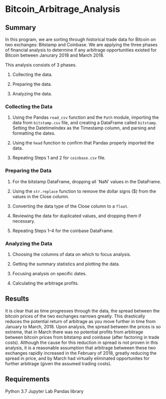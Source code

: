 # Bitcoin_Arbitrage_Analysis


## Summary
In this program, we are sorting through historical trade data for Bitcoin on two exchanges: Bitstamp and Coinbase. We are applying the three phases of financial analysis to determine if any arbitrage opportunities existed for Bitcoin between Janurary 2018 and March 2018.

This analysis consists of 3 phases.

1. Collecting the data.

2. Preparing the data.

3. Analyzing the data. 


### Collecting the Data

1. Using the Pandas `read_csv` function and the `Path` module, importing the data from `bitstamp.csv` file, and creating a DataFrame called `bitstamp`. Setting the DatetimeIndex as the Timestamp column, and parsing and formatting the dates.

2. Using the `head` function to confirm that Pandas properly imported the data.

3. Repeating Steps 1 and 2 for `coinbase.csv` file.


### Preparing the Data

1. For the bitstamp DataFrame, dropping all `NaN' values in the DataFrame.

2. Using the `str.replace` function to remove the dollar signs ($) from the values in the Close column.

3. Converting the data type of the Close column to a `float`.

4. Reviewing the data for duplicated values, and dropping them if necessary.

5. Repeating Steps 1–4 for the coinbase DataFrame.

### Analyzing the Data

1. Choosing the columns of data on which to focus analysis.

2. Getting the summary statistics and plotting the data.

3. Focusing analysis on specific dates.

4. Calculating the arbitrage profits.


## Results
    
It is clear that as time progresses through the data, the spread between the bitcoin prices of the two exchanges narrows greatly.  This drastically reduces the potential return of arbitrage as you move further in time from January to March, 2018.  Upon analysis, the spread between the prices is so extreme, that in March there was no potential profits from arbitrage between bitcoin prices from bitstamp and coinbase (after factoring in trade costs).  Although the cause for this reduction in spread is not proven in this analysis, it is a reasonable assumption that arbitrage betweeen these two exchanges rapidly increased in the February of 2018, greatly reducing the spread in price, and by March had virtually eliminated opportunites for further arbitrage (given the assumed trading costs).

## Requirements

Python 3.7
Jupyter Lab
Pandas library